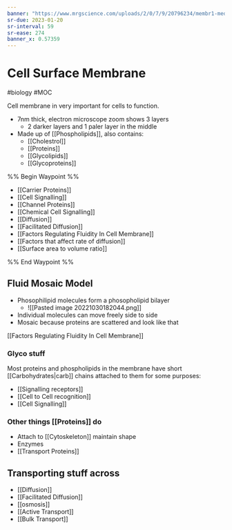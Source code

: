 ```yaml
---
banner: "https://www.mrgscience.com/uploads/2/0/7/9/20796234/membr1-med-hr_orig.jpeg"
sr-due: 2023-01-20
sr-interval: 59
sr-ease: 274
banner_x: 0.57359
---
```

# Cell Surface Membrane
#biology #MOC 

Cell membrane in very important for cells to function.
- 7nm thick, electron microscope zoom shows 3 layers
	- 2 darker layers and 1 paler layer in the middle 
- Made up of [[Phospholipids]], also contains:
	- [[Cholestrol]]
	- [[Proteins]]
	- [[Glycolipids]]
	- [[Glycoproteins]]

%% Begin Waypoint %%
- [[Carrier Proteins]]
- [[Cell Signalling]]
- [[Channel Proteins]]
- [[Chemical Cell Signalling]]
- [[Diffusion]]
- [[Facilitated Diffusion]]
- [[Factors Regulating Fluidity In Cell Membrane]]
- [[Factors that affect rate of diffusion]]
- [[Surface area to volume ratio]]

%% End Waypoint %%

## Fluid Mosaic Model
- Phosophilipid molecules form a phosopholipid bilayer
	- ![[Pasted image 20221030182044.png]]
- Individual molecules can move freely side to side
- Mosaic because proteins are scattered and look like that

[[Factors Regulating Fluidity In Cell Membrane]]

### Glyco stuff
Most proteins and phospholipids in the membrane have short [[Carbohydrates|carb]] chains attached to them for some purposes:
- [[Signalling receptors]]
- [[Cell to Cell recognition]]
- [[Cell Signalling]]
### Other things [[Proteins]] do
- Attach to [[Cytoskeleton]] maintain shape
- Enzymes
- [[Transport Proteins]]

## Transporting stuff across
- [[Diffusion]]
- [[Facilitated Diffusion]]
- [[osmosis]]
- [[Active Transport]]
- [[Bulk Transport]]